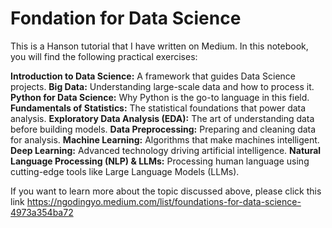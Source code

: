 # Fondation for Data Science
This is a Hanson tutorial that I have written on Medium. In this notebook, you will find the following practical exercises:

**Introduction to Data Science:** A framework that guides Data Science projects.
**Big Data:** Understanding large-scale data and how to process it.
**Python for Data Science:** Why Python is the go-to language in this field.
**Fundamentals of Statistics:** The statistical foundations that power data analysis.
**Exploratory Data Analysis (EDA):** The art of understanding data before building models.
**Data Preprocessing:** Preparing and cleaning data for analysis.
**Machine Learning:** Algorithms that make machines intelligent.
**Deep Learning:** Advanced technology driving artificial intelligence.
**Natural Language Processing (NLP) & LLMs:** Processing human language using cutting-edge tools like Large Language Models (LLMs).

If you want to learn more about the topic discussed above, please click this link https://ngodingyo.medium.com/list/foundations-for-data-science-4973a354ba72
